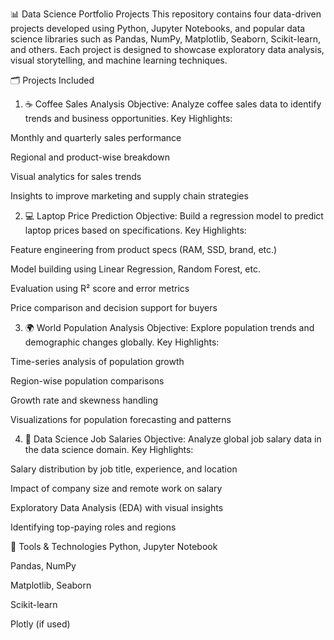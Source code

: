 📊 Data Science Portfolio Projects
This repository contains four data-driven projects developed using Python, Jupyter Notebooks, and popular data science libraries such as Pandas, NumPy, Matplotlib, Seaborn, Scikit-learn, and others. Each project is designed to showcase exploratory data analysis, visual storytelling, and machine learning techniques.

🗂️ Projects Included
1. ☕ Coffee Sales Analysis
Objective: Analyze coffee sales data to identify trends and business opportunities.
Key Highlights:

Monthly and quarterly sales performance

Regional and product-wise breakdown

Visual analytics for sales trends

Insights to improve marketing and supply chain strategies

2. 💻 Laptop Price Prediction
Objective: Build a regression model to predict laptop prices based on specifications.
Key Highlights:

Feature engineering from product specs (RAM, SSD, brand, etc.)

Model building using Linear Regression, Random Forest, etc.

Evaluation using R² score and error metrics

Price comparison and decision support for buyers

3. 🌍 World Population Analysis
Objective: Explore population trends and demographic changes globally.
Key Highlights:

Time-series analysis of population growth

Region-wise population comparisons

Growth rate and skewness handling

Visualizations for population forecasting and patterns

4. 💼 Data Science Job Salaries
Objective: Analyze global job salary data in the data science domain.
Key Highlights:

Salary distribution by job title, experience, and location

Impact of company size and remote work on salary

Exploratory Data Analysis (EDA) with visual insights

Identifying top-paying roles and regions

📌 Tools & Technologies
Python, Jupyter Notebook

Pandas, NumPy

Matplotlib, Seaborn

Scikit-learn

Plotly (if used)
